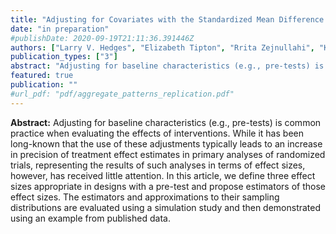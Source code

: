 ```yaml
---
title: "Adjusting for Covariates with the Standardized Mean Difference Effect Size"
date: "in preparation"
#publishDate: 2020-09-19T21:11:36.391446Z
authors: ["Larry V. Hedges", "Elizabeth Tipton", "Rrita Zejnullahi", "Karina G. Diaz"]
publication_types: ["3"]
abstract: "Adjusting for baseline characteristics (e.g., pre-tests) is common practice when evaluating the effects of interventions. While it has been long-known that the use of these adjustments typically leads to an increase in precision of treatment effect estimates in primary analyses of randomized trials, representing the results of such analyses in terms of effect sizes, however, has received little attention. In this article, we define three effect sizes appropriate in designs with a pre-test and propose estimators of those effect sizes. The estimators and approximations to their sampling distributions are evaluated using a simulation study and then demonstrated using an example from published data."
featured: true
publication: ""
#url_pdf: "pdf/aggregate_patterns_replication.pdf"
---
```

__Abstract:__ Adjusting for baseline characteristics (e.g., pre-tests) is common practice when evaluating the effects of interventions. While it has been long-known that the use of these adjustments typically leads to an increase in precision of treatment effect estimates in primary analyses of randomized trials, representing the results of such analyses in terms of effect sizes, however, has received little attention. In this article, we define three effect sizes appropriate in designs with a pre-test and propose estimators of those effect sizes. The estimators and approximations to their sampling distributions are evaluated using a simulation study and then demonstrated using an example from published data.
